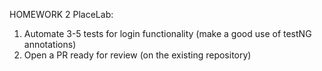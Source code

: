 
HOMEWORK 2 PlaceLab:

1. Automate 3-5 tests for login functionality (make a good use of
   testNG annotations)
2. Open a PR ready for review (on the existing repository)
